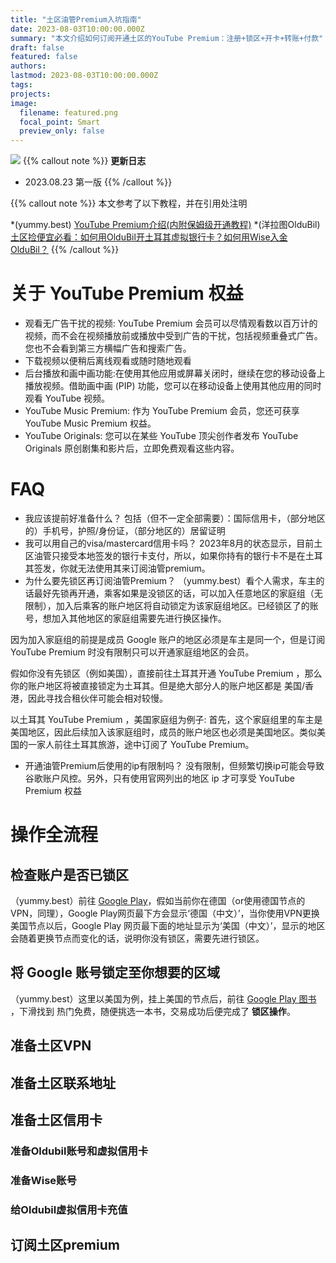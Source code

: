 ```yaml
---
title: "土区油管Premium入坑指南"
date: 2023-08-03T10:00:00.000Z
summary: "本文介绍如何订阅开通土区的YouTube Premium：注册+锁区+开卡+转账+付款"
draft: false
featured: false
authors:
lastmod: 2023-08-03T10:00:00.000Z
tags:
projects:
image:
  filename: featured.png
  focal_point: Smart
  preview_only: false
---
```

![](featured.png "")
{{% callout note %}} **更新日志**

* 2023.08.23 第一版
{{% /callout %}}

{{% callout note %}} 本文参考了以下教程，并在引用处注明

*(yummy.best) [YouTube Premium介绍(内附保姆级开通教程)](https://yummy.best/youtube/)
*(洋拉图OlduBil) [土区捡便宜必看：如何用OlduBil开土耳其虚拟银行卡？如何用Wise入金OlduBil？](https://youtu.be/J68nzGJwfWw)
{{% /callout %}}

  
# 关于 YouTube Premium 权益
* 观看无广告干扰的视频: YouTube Premium 会员可以尽情观看数以百万计的视频，而不会在视频播放前或播放中受到广告的干扰，包括视频重叠式广告。您也不会看到第三方横幅广告和搜索广告。
* 下载视频以便稍后离线观看或随时随地观看
* 后台播放和画中画功能:在使用其他应用或屏幕关闭时，继续在您的移动设备上播放视频。借助画中画 (PIP) 功能，您可以在移动设备上使用其他应用的同时观看 YouTube 视频。
* YouTube Music Premium: 作为 YouTube Premium 会员，您还可获享 YouTube Music Premium 权益。
* YouTube Originals: 您可以在某些 YouTube 顶尖创作者发布 YouTube Originals 原创剧集和影片后，立即免费观看这些内容。

# FAQ
* 我应该提前好准备什么？
  包括（但不一定全部需要）：国际信用卡，（部分地区的）手机号，护照/身份证，（部分地区的）居留证明
* 我可以用自己的visa/mastercard信用卡吗？
  2023年8月的状态显示，目前土区油管只接受本地签发的银行卡支付，所以，如果你持有的银行卡不是在土耳其签发，你就无法使用其来订阅油管premium。
* 为什么要先锁区再订阅油管Premium？
  （yummy.best）看个人需求，车主的话最好先锁再开通，乘客如果是没锁区的话，可以加入任意地区的家庭组（无限制），加入后乘客的账户地区将自动锁定为该家庭组地区。已经锁区了的账号，想加入其他地区的家庭组需要先进行换区操作。

因为加入家庭组的前提是成员 Google 账户的地区必须是车主是同一个，但是订阅  YouTube Premium 时没有限制只可以开通家庭组地区的会员。

假如你没有先锁区（例如美国），直接前往土耳其开通  YouTube Premium ，那么你的账户地区将被直接锁定为土耳其。但是绝大部分人的账户地区都是 美国/香港，因此寻找合租伙伴可能会相对较慢。

以土耳其 YouTube Premium ，美国家庭组为例子: 首先，这个家庭组里的车主是美国地区，因此后续加入该家庭组时，成员的账户地区也必须是美国地区。类似美国的一家人前往土耳其旅游，途中订阅了 YouTube Premium。
* 开通油管Premium后使用的ip有限制吗？
  没有限制，但频繁切换ip可能会导致谷歌账户风控。另外，只有使用官网列出的地区 ip 才可享受 YouTube Premium 权益

# 操作全流程
## 检查账户是否已锁区
（yummy.best）前往 [Google Play](https://play.google.com/settings)，假如当前你在德国（or使用德国节点的VPN，同理），Google Play网页最下方会显示‘德国（中文）’，当你使用VPN更换美国节点以后，Google Play 网页最下面的地址显示为‘美国（中文）’，显示的地区会随着更换节点而变化的话，说明你没有锁区，需要先进行锁区。
## 将 Google 账号锁定至你想要的区域
（yummy.best）这里以美国为例，挂上美国的节点后，前往 [Google Play 图书](https://play.google.com/store/books) ，下滑找到 热门免费，随便挑选一本书，交易成功后便完成了 **锁区操作**。
## 准备土区VPN

## 准备土区联系地址

## 准备土区信用卡
### 准备Oldubil账号和虚拟信用卡
### 准备Wise账号
### 给Oldubil虚拟信用卡充值

## 订阅土区premium
